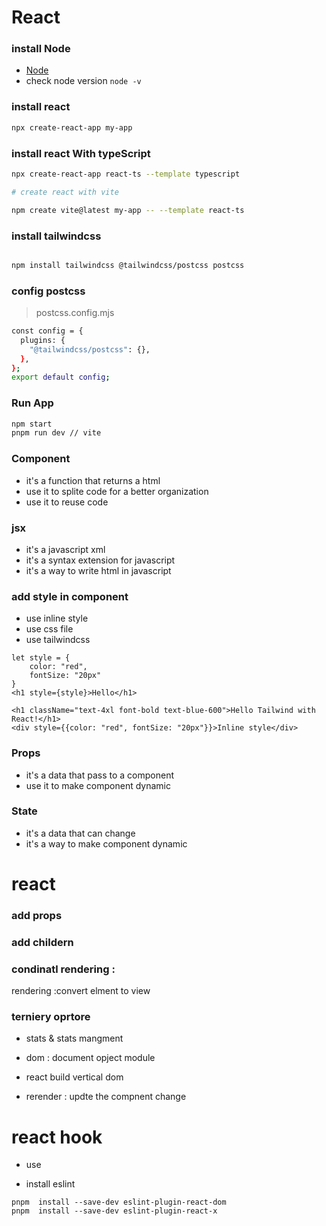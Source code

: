 # React
### install Node 
- [Node](https://nodejs.org/en/download/)
- check node version `node -v`


### install react

```bash
npx create-react-app my-app
```

### install react With typeScript
```bash
npx create-react-app react-ts --template typescript

# create react with vite

npm create vite@latest my-app -- --template react-ts 
```

### install tailwindcss
```bash

npm install tailwindcss @tailwindcss/postcss postcss

```
### config postcss
> postcss.config.mjs
```bash
const config = {
  plugins: {
    "@tailwindcss/postcss": {},
  },
};
export default config;
```

### Run App
```bash
npm start
pnpm run dev // vite
```


### Component 
- it's a function that returns a html
- use it to splite code for a better organization
- use it to reuse code


### jsx 
- it's a javascript xml
- it's a syntax extension for javascript
- it's a way to write html in javascript

### add style in component
- use inline style
- use css file
- use tailwindcss
```
let style = {
    color: "red",
    fontSize: "20px"
}
<h1 style={style}>Hello</h1>

<h1 className="text-4xl font-bold text-blue-600">Hello Tailwind with React!</h1>
<div style={{color: "red", fontSize: "20px"}}>Inline style</div>
```


### Props
- it's a data that pass to a component
- use it to make component dynamic

### State
- it's a data that can change
- it's a way to make component dynamic

# react
### add props 
### add childern 
### condinatl rendering : 
rendering :convert elment to view
### terniery oprtore

- stats & stats mangment

- dom : document opject module
- react build vertical dom 
- rerender : updte the compnent change          

# react hook 
- use 



* install eslint
```
pnpm  install --save-dev eslint-plugin-react-dom
pnpm  install --save-dev eslint-plugin-react-x
```